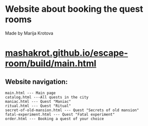 #  Website about booking the quest rooms 
Made by Marija Krotova

# [mashakrot.github.io/escape-room/build/main.html](mashakrot.github.io/escape-room/build/main.html)
## Website navigation:

    main.html --- Main page
    catalog.html ---All quests in the city
    maniac.html --- Quest "Maniac"
    ritual.html --- Quest "Ritual"
    secret-of-old-mansion.html --- Quest "Secrets of old mansion"
    fatal-experiment.html --- Quest "Fatal experiment"
    order.html --- Booking a quest of your choice

